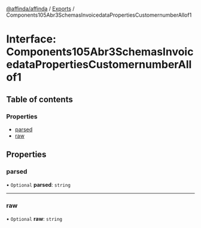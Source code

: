 [@affinda/affinda](../README.md) / [Exports](../modules.md) / Components105Abr3SchemasInvoicedataPropertiesCustomernumberAllof1

# Interface: Components105Abr3SchemasInvoicedataPropertiesCustomernumberAllof1

## Table of contents

### Properties

- [parsed](Components105Abr3SchemasInvoicedataPropertiesCustomernumberAllof1.md#parsed)
- [raw](Components105Abr3SchemasInvoicedataPropertiesCustomernumberAllof1.md#raw)

## Properties

### parsed

• `Optional` **parsed**: `string`

___

### raw

• `Optional` **raw**: `string`
